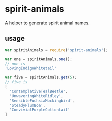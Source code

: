 # spirit-animals
A helper to generate spirit animal names.

## usage

```javascript
var spiritAnimals = require('spirit-animals');

var one = spiritAnimals.one();
// one is 
'LovingIndigoWhitetail'

var five = spiritAnimals.get(5);
// five is
[
  'ContemplativeTealBeetle',
  'UnwaveringWhiteRidley',
  'SensibleFuchsiaMockingbird',
  'SteadyPlumBoa',
  'ConvivialPurpleCottontail'
]
```
